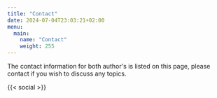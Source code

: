 ```yaml
---
title: "Contact"
date: 2024-07-04T23:03:21+02:00
menu:
  main:
    name: "Contact"
    weight: 255
---
```




The contact information for both author's is listed on this page, please contact if you wish to discuss any topics.



{{< social >}}
